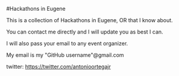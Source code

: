 #Hackathons in Eugene

This is a collection of Hackathons in Eugene, OR that I know about.

You can contact me directly and I will update you as best I can.

I will also pass your email to any event organizer.

My email is my "GitHub username"@gmail.com

twitter: https://twitter.com/antonioortegajr
